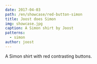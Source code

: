 ```yaml
---
date: 2017-04-03
path: /en/showcase/red-button-simon
title: Joost does Simon
img: showcase.jpg
caption: A Simon shirt by Joost
patterns:
  - simon
author: joost
---
```


A Simon shirt with red contrasting buttons.